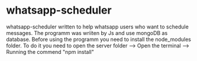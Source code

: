 # whatsapp-scheduler
whatsapp-scheduler written to help whatsapp users who want to schedule messages.
The programm was wriiten by Js and use mongoDB as database.
Before using the programm you need to install the node_modules folder. 
To do it you need to open the server folder --> Open the terminal --> Running the commend "npm install"
